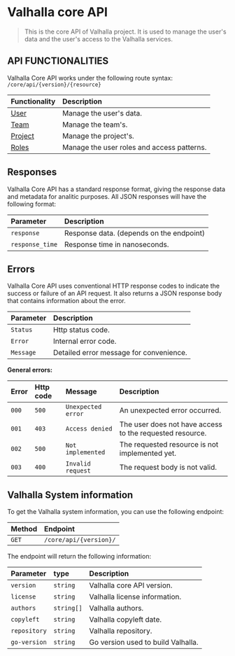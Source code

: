 # Valhalla core API 

> This is the core API of Valhalla project. It is used to manage the user's data and the user's access to the Valhalla services.

##  API FUNCTIONALITIES

Valhalla Core API works under the following route syntax: `/core/api/{version}/{resource}`

| Functionality | Description |
|:---|:---|
|[User](./01.%20User.md) | Manage the user's data. |
|[Team](./02.%20Team.md) | Manage the team's. |
|[Project](./03.%20Project.md) | Manage the project's. |
|[Roles](./04.%20Roles.md) | Manage the user roles and access patterns. |

## Responses

Valhalla Core API has a standard response format, giving the response data and metadata for analitic purposes. All JSON responses will have the following format:

| Parameter | Description |
|:---|:---|
|`response`| Response data. (depends on the endpoint) |
|``response_time``| Response time in nanoseconds. |

## Errors

Valhalla Core API uses conventional HTTP response codes to indicate the success or failure of an API request.
It also returns a JSON response body that contains information about the error.

| Parameter | Description |
|:---|:---|
|`Status`| Http status code. |
|`Error`| Internal error code. |
|`Message`| Detailed error message for convenience. |

**General errors:**

| Error | Http code | Message | Description |
|:---|:---|:---|:---|
|`000`|`500`|`Unexpected error`| An unexpected error occurred. |
|`001`|`403`|`Access denied`| The user does not have access to the requested resource. |
|`002`|`500`|`Not implemented`| The requested resource is not implemented yet. |
|`003`|`400`|`Invalid request`| The request body is not valid. |

## Valhalla System information

To get the Valhalla system information, you can use the following endpoint:

| Method | Endpoint |
|:---|:---|
|`GET`|`/core/api/{version}/`|

The endpoint will return the following information:

| Parameter | type | Description |
|:---|:---|:---|
|`version`| `string` | Valhalla core API version. |
|`license`| `string` | Valhalla license information. |
|`authors` | `string[]` | Valhalla authors. |
|`copyleft` | `string` | Valhalla copyleft date. |
|`repository` | `string` | Valhalla repository. |
|`go-version` | `string` | Go version used to build Valhalla. |